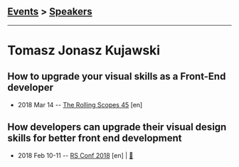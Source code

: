 ## [Events](../README.md) > [Speakers](../speakers.md)
---

# Tomasz Jonasz Kujawski

## How to upgrade your visual skills as a Front-End developer
- 2018 Mar 14 -- [The Rolling Scopes 45](https://www.youtube.com/watch?v=frIhazdzYbE) [en]   
## How developers can upgrade their visual design skills for better front end development
- 2018 Feb 10-11 -- [RS Conf 2018](https://youtu.be/V5enef11Bjw) [en] | [:notebook:](https://bit.ly/2Ejh2Co)  

